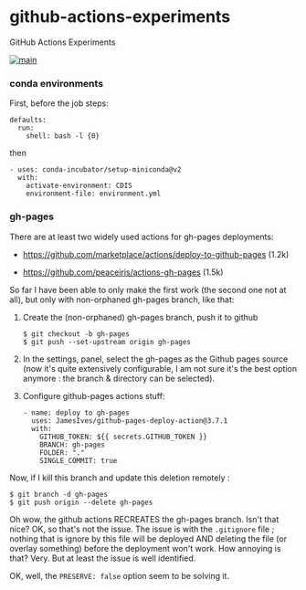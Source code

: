 

# github-actions-experiments
GitHub Actions Experiments

[![main](https://github.com/boisgera/github-actions-experiments/workflows/main/badge.svg)](https://github.com/boisgera/github-actions-experiments/actions)

### conda environments

First, before the job steps:

    defaults:
      run:
        shell: bash -l {0}    

then

    - uses: conda-incubator/setup-miniconda@v2
      with:
        activate-environment: CDIS
        environment-file: environment.yml

### gh-pages

There are at least two widely used actions for gh-pages deployments:

  - <https://github.com/marketplace/actions/deploy-to-github-pages> (1.2k)

  - <https://github.com/peaceiris/actions-gh-pages> (1.5k)

So far I have been able to only make the first work (the second one not at all), 
but only with non-orphaned gh-pages branch, like that:

 1. Create the (non-orphaned) gh-pages branch, push it to github

        $ git checkout -b gh-pages 
        $ git push --set-upstream origin gh-pages

 2. In the settings, panel, select the gh-pages as the Github pages source 
    (now it's quite extensively configurable, I am not sure it's the best
    option anymore : the branch & directory can be selected).

 3. Configure github-pages actions stuff:

        - name: deploy to gh-pages
          uses: JamesIves/github-pages-deploy-action@3.7.1
          with:
            GITHUB_TOKEN: ${{ secrets.GITHUB_TOKEN }}
            BRANCH: gh-pages
            FOLDER: "."
            SINGLE_COMMIT: true

Now, if I kill this branch and update this deletion remotely : 

    $ git branch -d gh-pages
    $ git push origin --delete gh-pages

Oh wow, the github actions RECREATES the gh-pages branch. Isn't that nice?
OK, so that's not the issue. The issue is with the `.gitignore` file ; nothing
that is ignore by this file will be deployed AND deleting the file 
(or overlay something) before the deployment won't work. How annoying is that? 
Very. But at least the issue is well identified.

OK, well, the `PRESERVE: false` option seem to be solving it.
